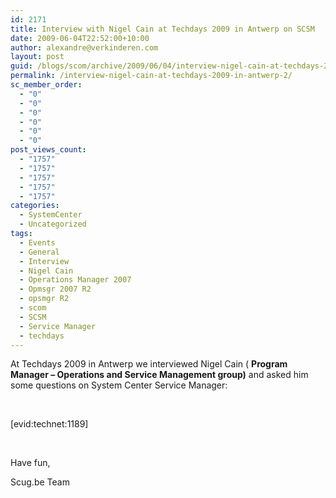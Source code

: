 ```yaml
---
id: 2171
title: Interview with Nigel Cain at Techdays 2009 in Antwerp on SCSM
date: 2009-06-04T22:52:00+10:00
author: alexandre@verkinderen.com
layout: post
guid: /blogs/scom/archive/2009/06/04/interview-nigel-cain-at-techdays-2009-in-antwerp.aspx
permalink: /interview-nigel-cain-at-techdays-2009-in-antwerp-2/
sc_member_order:
  - "0"
  - "0"
  - "0"
  - "0"
  - "0"
  - "0"
post_views_count:
  - "1757"
  - "1757"
  - "1757"
  - "1757"
  - "1757"
categories:
  - SystemCenter
  - Uncategorized
tags:
  - Events
  - General
  - Interview
  - Nigel Cain
  - Operations Manager 2007
  - Opmsgr 2007 R2
  - opsmgr R2
  - scom
  - SCSM
  - Service Manager
  - techdays
---
```

At Techdays 2009 in Antwerp we interviewed Nigel Cain ( **Program Manager &#8211; Operations and Service Management group)** and asked him some questions on System Center Service Manager:

&nbsp;

[evid:technet:1189]

&nbsp;

Have fun,

Scug.be Team